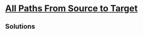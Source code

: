 # [All Paths From Source to Target](https://leetcode.com/problems/all-paths-from-source-to-target/)

## Solutions
